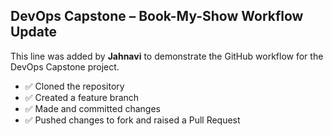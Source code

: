 ## DevOps Capstone – Book-My-Show Workflow Update 
This line was added by **Jahnavi** to demonstrate the GitHub workflow for the DevOps Capstone project. 
- ✅ Cloned the repository 
- ✅ Created a feature branch
- ✅ Made and committed changes 
- ✅ Pushed changes to fork and raised a Pull Request 
